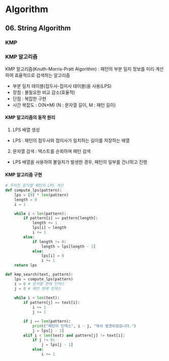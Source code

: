 # Algorithm
## 06. String Algorithm
### KMP

### KMP 알고리즘
KMP 알고리즘(Knuth-Morris-Pratt Algorithm) : 패턴의 부분 일치 정보를 미리 계산하여 효율적으로 검색하는 알고리즘
- 부분 일치 테이블(접두사-접미사 테이블)을 사용(LPS)
- 장점 : 불필요한 비교 감소(효율적)
- 단점 : 복잡한 구현
- 시간 복잡도 : O(N*M) (N : 문자열 길이, M : 패턴 길이)

#### KMP 알고리즘의 동작 원리
1. LPS 배열 생성
- LPS : 패턴의 접두사와 접미사가 일치하는 길이를 저장하는 배열
2. 문자열 검색 : 텍스트를 순회하며 패턴 검색
- LPS 배열을 사용하여 불일치가 발생한 경우, 패턴의 일부를 건너뛰고 진행

#### KMP 알고리즘 구현
```python
# 주어진 문자열 패턴의 LPS 계산
def compute_lps(pattern):
    lps = [0] * len(pattern)
    length = 0
    i = 1

    while i < len(pattern):
        if pattern[i] == pattern[length]:
            length += 1
            lps[i] = length
            i += 1
        else:
            if length != 0:
                length = lps[length - 1]
            else:
                lps[i] = 0
                i += 1
    return lps

def kmp_search(text, pattern):
    lps = compute_lps(pattern)
    i = 0 # 문자열 현재 인덱스
    j = 0 # 패턴 현재 인덱스
    
    while i < len(text):
        if pattern[j] == text[i]:
            i += 1
            j += 1

        if j == len(pattern):
            print("패턴이 인덱스", i - j, "에서 발견되었습니다.")
            j = lps[j - 1]
        elif i < len(text) and pattern[j] != text[i]:
            if j != 0:
                j = lps[j - 1]
            else:
                i += 1
```